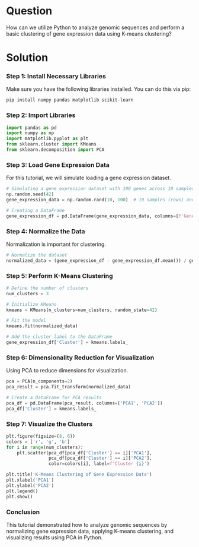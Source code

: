 # Question
How can we utilize Python to analyze genomic sequences and perform a basic clustering of gene expression data using K-means clustering?

# Solution

### Step 1: Install Necessary Libraries
Make sure you have the following libraries installed. You can do this via pip:

```bash
pip install numpy pandas matplotlib scikit-learn
```

### Step 2: Import Libraries
```python
import pandas as pd
import numpy as np
import matplotlib.pyplot as plt
from sklearn.cluster import KMeans
from sklearn.decomposition import PCA
```

### Step 3: Load Gene Expression Data
For this tutorial, we will simulate loading a gene expression dataset.

```python
# Simulating a gene expression dataset with 100 genes across 10 samples
np.random.seed(42)
gene_expression_data = np.random.rand(10, 100)  # 10 samples (rows) and 100 genes (columns)

# Creating a DataFrame
gene_expression_df = pd.DataFrame(gene_expression_data, columns=[f'Gene{i+1}' for i in range(100)])
```

### Step 4: Normalize the Data
Normalization is important for clustering.

```python
# Normalize the dataset
normalized_data = (gene_expression_df - gene_expression_df.mean()) / gene_expression_df.std()
```

### Step 5: Perform K-Means Clustering
```python
# Define the number of clusters
num_clusters = 3

# Initialize KMeans
kmeans = KMeans(n_clusters=num_clusters, random_state=42)

# Fit the model
kmeans.fit(normalized_data)

# Add the cluster label to the DataFrame
gene_expression_df['Cluster'] = kmeans.labels_
```

### Step 6: Dimensionality Reduction for Visualization
Using PCA to reduce dimensions for visualization.

```python
pca = PCA(n_components=2)
pca_result = pca.fit_transform(normalized_data)

# Create a DataFrame for PCA results
pca_df = pd.DataFrame(pca_result, columns=['PCA1', 'PCA2'])
pca_df['Cluster'] = kmeans.labels_
```

### Step 7: Visualize the Clusters
```python
plt.figure(figsize=(8, 6))
colors = ['r', 'g', 'b']
for i in range(num_clusters):
    plt.scatter(pca_df[pca_df['Cluster'] == i]['PCA1'], 
                pca_df[pca_df['Cluster'] == i]['PCA2'], 
                color=colors[i], label=f'Cluster {i}')

plt.title('K-Means Clustering of Gene Expression Data')
plt.xlabel('PCA1')
plt.ylabel('PCA2')
plt.legend()
plt.show()
```

### Conclusion
This tutorial demonstrated how to analyze genomic sequences by normalizing gene expression data, applying K-means clustering, and visualizing results using PCA in Python.